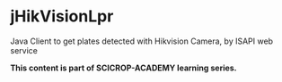 # jHikVisionLpr
Java Client to get plates detected with Hikvision Camera, by ISAPI web service

**This content is part of SCICROP-ACADEMY learning series.**
